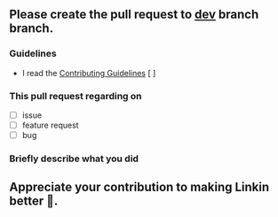 ## Please create the pull request to **[dev](https://github.com/RizkyRajitha/linkin/tree/dev) branch** branch.

### Guidelines

- I read the [Contributing Guidelines](https://github.com/CONTRIBUTING.md) [ ]

### This pull request regarding on

- [ ] issue
- [ ] feature request
- [ ] bug

### Briefly describe what you did

## Appreciate your contribution to making Linkin better 🚀.
